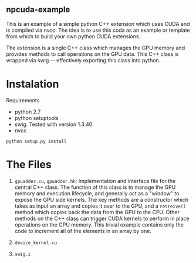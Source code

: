 ## npcuda-example

This is an example of a simple python C++ extension which uses CUDA and is compiled via nvcc.
The idea is to use this coda as an example or template from which to build your own python CUDA extensions.

The extension is a single C++ class which manages the GPU memory and provides methods to call operations on the GPU data.
This C++ class is wrapped via swig -- effectively exporting this class into python.

# Instalation

Requirements
- python 2.7
- python setuptools
- swig. Tested with version 1.3.40
- nvcc

`python setup.py install`

# The Files

1. `gpuadder.cu`, `gpuadder.hh`: Implementation and interface file for the central C++ class. The function of this
class is to manage the GPU memory and execution lifecycle, and generally act as a "window" to expose the GPU side kernels.
The key methods are a constructor which takes as input an array and copies it over to the GPU, and a `retreive()` method
which copies back the data from the GPU to the CPU. Other methods on the C++ class can trigger CUDA kernels to perform
in place operations on the GPU memory. This trivial example contains only the code to increment all of the elements in an
array by one.

2. `device_kernel.cu`

3. `swig.i`